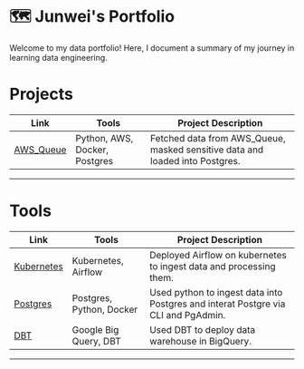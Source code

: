 # 🗺 Junwei's Portfolio

Welcome to my data portfolio! Here, I document a summary of my journey in learning data engineering. 

# Projects

| Link | Tools | Project Description | 
|---|---|---|
| [AWS_Queue](https://github.com/Bigby-wolf2333/Data_Pipeline_AWS_Queue) | Python, AWS, Docker, Postgres | Fetched data from AWS_Queue, masked sensitive data and loaded into Postgres. |
***

# Tools

| Link | Tools | Project Description | 
|---|---|---|
| [Kubernetes](https://github.com/Bigby-wolf2333/Kubernetes_Airflow) | Kubernetes, Airflow | Deployed Airflow on kubernetes to ingest data and processing them. |
| [Postgres](https://github.com/Bigby-wolf2333/Dog_Project) | Postgres, Python, Docker | Used python to ingest data into Postgres and interat Postgre via CLI and PgAdmin. |
| [DBT](https://github.com/Bigby-wolf2333/DBT-demo) | Google Big Query, DBT | Used DBT to deploy data warehouse in BigQuery.|
***

